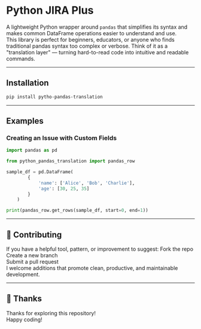 # Python JIRA Plus
A lightweight Python wrapper around `pandas` that simplifies its syntax and makes common DataFrame operations easier to understand and use. <br>
This library is perfect for beginners, educators, or anyone who finds traditional pandas syntax too complex or verbose. Think of it as a "translation layer" — turning hard-to-read code into intuitive and readable commands.


---

## Installation
```bash
pip install pytho-pandas-translation
```

---

## Examples

### Creating an Issue with Custom Fields
```python
import pandas as pd

from python_pandas_translation import pandas_row

sample_df = pd.DataFrame(
        {
            'name': ['Alice', 'Bob', 'Charlie'],
            'age': [30, 25, 35]
        }
    )

print(pandas_row.get_rows(sample_df, start=0, end=1))
```

---

## 🤝 Contributing
If you have a helpful tool, pattern, or improvement to suggest:
Fork the repo <br>
Create a new branch <br>
Submit a pull request <br>
I welcome additions that promote clean, productive, and maintainable development. <br>

---

## 🙏 Thanks
Thanks for exploring this repository! <br>
Happy coding! <br>
